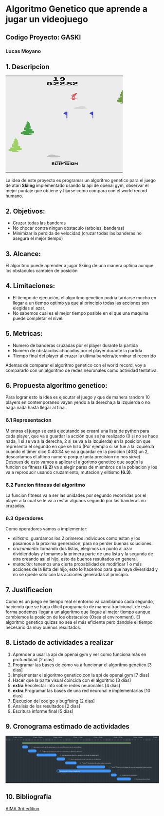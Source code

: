 # Algoritmo Genetico que aprende a jugar un videojuego

## Codigo Proyecto: GASKI

### Lucas Moyano

## 1. Descripcion
![](skiings_image.PNG)

La idea de este proyecto es programar un algoritmo genetico para el juego de atari **Skiing** implementado usando la api de openai gym, observar el mejor puntaje que obtiene y fijarse como compara con el world record humano.

## 2. Objetivos:

- Cruzar todas las banderas 
- No chocar contra ningun obstaculo (arboles, banderas)
- Minimizar la perdida de velocidad (cruzar todas las banderas no asegura el mejor tiempo)

## 3. Alcance:

El algoritmo puede aprender a jugar Skiing de una manera optima aunque  los obstaculos cambien de posición

## 4. Limitaciones:

- El tiempo de ejecución, el algoritmo genetico podria tardarse mucho en llegar a un tiempo optimo ya que al principio todas las acciones son elegidas al azar.
- No sabemos cual es el mejor tiempo posible en el que una maquina puede completar el nivel.
	
## 5. Metricas:
- Numero de banderas cruzadas por el player durante la partida 
- Numero de obstaculos chocados por el player durante la partida
- Tiempo final del player al cruzar la ultima bandera/terminar el recorrido

Ademas de comparar el algoritmo genetico con el world record, voy a compararlo con un algoritmo de redes neuronales como actividad tentativa.

## 6. Propuesta algoritmo genetico:

Para lograr esto la idea es ejecutar el juego y que de manera random 10 players en contemporaneo vayan yendo a la derecha,a la izquierda o no haga nada hasta llegar al final. 
### 6.1 Representacion
Mientras el juego se está ejecutando se creará una lista de python para cada player, que va a guardar la acción que se ha realizado (0 si no se hace nada, 1 si se va a la derecha, 2 si se va a la izquierda) en la posicion que representa el segundo en que se hizo (Por ejemplo si se fue a la izquierda cuando el timer dice 0:40:34 se va a guardar en la posicion [403] un 2, descartamos el ultimo numero porque tanta precision no nos sirve). 
Despues de esto vamos a aplicar el algoritmo genetico que según la funcion de fitness **(6.2)** va a elegir pares de miembros de la poblacion y los va a reproducir usando cruzamiento, mutacion y elitismo **(6.3)**.
### 6.2 Funcion fitness del algoritmo
La función fitness va a ser las unidades por segundo recorridas por el player a la cual se le va a restar algunos segundo por las banderas no cruzadas.
### 6.3 Operadores 
Como operadores vamos a implementar:

- *elitismo*: guardamos los 2 primeros individuos como estan y los pasamos a la proxima generacion, para no perder buenas soluciones.
- *cruzamiento*: tomando dos listas, elegimos un punto al azar dividiendolas y tomamos la primera parte de una lista y la segunda de otra creando así el hijo, esto da buenos resultados en general.
- *mutación*: tenemos una cierta probabilidad de modificar 1 o más acciones de la lista del hijo, esto lo hacemos para que haya diversidad y no se quede solo con las acciones generadas al principio.


## 7. Justificacion
Como es un juego en tiempo real el entorno va cambiando cada segundo, haciendo que se haga dificil programarlo de manera tradicional, de esta forma podemos llegar a un algoritmo que llegue al mejor tiempo aunque cambiemos la posicion de los obstaculos (Osea el environment). El algoritmo genetico quizas no sea el más eficiente pero dandole el tiempo necesario da muy buenos resultados.

## 8. Listado de actividades a realizar
1. Aprender a usar la api de openai gym y ver como funciona más en profundidad [2 dias]
2. Programar las bases de como va a funcionar el algoritmo genetico [3 dias]
3. Implementar el algoritmo genetico con la api de openai gym [7 dias]
4. Hacer que la parte visual coincida con el algoritmo [3 dias]
5. **extra** Recolectar info sobre redes neuronales [4 dias]
6. **extra** Programar las bases de una red neuronal e implementarlas [10 dias]
7. Ejecucion del codigo y bugfixing [2 dias]
8. Analisis de los resultados [2 dias]
9. Escritura informe final [5 dias]

## 9. Cronograma estimado de actividades
![](diagrama_gantt.PNG)
## 10. Bibliografia
[AIMA 3rd edition](https://zoo.cs.yale.edu/classes/cs470/materials/aima2010.pdf)